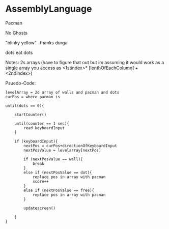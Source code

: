 # AssemblyLanguage
Pacman

No Ghosts

"blinky yellow" -thanks durga

dots eat dots

Notes:
2s arrays (have to figure that out but im assuming it would work as a single array you access as <1stindex>* [lenthOfEachColumn]  + <2ndindex>)

Psuedo-Code:

	levelArray = 2d array of walls and pacman and dots
	curPos = where pacman is

	until(dots == 0){
	
		startCounter()
	
		until(counter == 1 sec){
			read keyboardInput	
		}
	
		if (keyboardInput){
			nextPos = curPos+directionOfKeyboardInput
			nextPosValue = levelarray[nextPos]
	
			if (nextPosValue == wall){
				break
			}
			else if (nextPosValue == dot){
				replace pos in array with pacman
				score++
			}
			else if (nextPosValue == free){
				replace pos in array with pacman
			}
	
			updatescreen()
	
		}
	}
